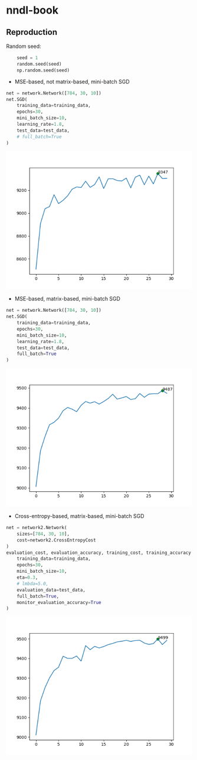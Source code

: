 # nndl-book

## Reproduction

Random seed:

```python
    seed = 1
    random.seed(seed)
    np.random.seed(seed)
```

- MSE-based, not matrix-based, mini-batch SGD

```python
net = network.Network([784, 30, 10])
net.SGD(
    training_data=training_data,
    epochs=30,
    mini_batch_size=10,
    learning_rate=1.8,
    test_data=test_data,
    # full_batch=True
)
```



![](\images\mse-non-full-matrix.png)

- MSE-based, matrix-based, mini-batch SGD

```python
net = network.Network([784, 30, 10])
net.SGD(
    training_data=training_data,
    epochs=30,
    mini_batch_size=10,
    learning_rate=1.8,
    test_data=test_data,
    full_batch=True
)
```



![](\images\mse-full-matrix.png)

- Cross-entropy-based, matrix-based, mini-batch SGD

```python
net = network2.Network(
    sizes=[784, 30, 10],
    cost=network2.CrossEntropyCost
)
evaluation_cost, evaluation_accuracy, training_cost, training_accuracy = net.SGD(
    training_data=training_data,
    epochs=30,
    mini_batch_size=10,
    eta=0.3,
    # lmbda=5.0,
    evaluation_data=test_data,
    full_batch=True,
    monitor_evaluation_accuracy=True
)
```



![](\images\cross-entropy-matrix.png)


